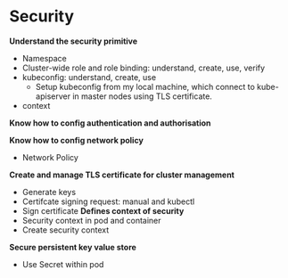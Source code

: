 # Security

**Understand the security primitive**
 - Namespace
 - Cluster-wide role and role binding: understand, create, use, verify
 - kubeconfig: understand, create, use
	- Setup kubeconfig from my local machine, which connect to kube-apiserver in master nodes using TLS certificate.
 - context

**Know how to config authentication and authorisation**

**Know how to config network policy**
 - Network Policy

**Create and manage TLS certificate for cluster management**
 - Generate keys
 - Certifcate signing request: manual and kubectl
 - Sign certificate
**Defines context of security**
 - Security context in pod and container
 - Create security context

**Secure persistent key value store**
 - Use Secret within pod
 